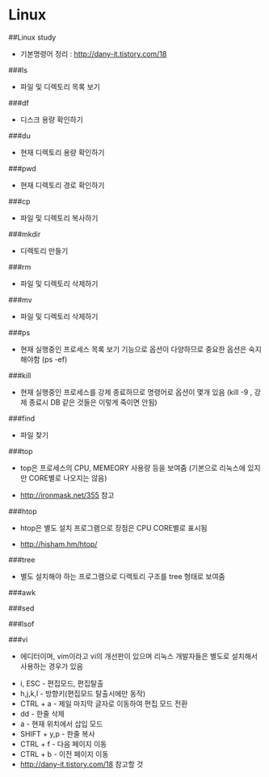 # Linux

##Linux study
* 기본명령어 정리 : http://dany-it.tistory.com/18 

###ls
- 파일 및 디렉토리 목록 보기

###df
- 디스크 용량 확인하기

###du
- 현재 디렉토리 용량 확인하기

###pwd
- 현재 디렉토리 경로 확인하기

###cp
- 파일 및 디렉토리 복사하기

###mkdir
- 디렉토리 만들기

###rm
- 파일 및 디렉토리 삭제하기

###mv
- 파일 및 디렉토리 삭제하기

###ps
- 현재 실행중인 프로세스 목록 보기 기능으로 옵션이 다양하므로 중요한 옵션은 숙지해야함
(ps -ef)

###kill
- 현재 실행중인 프로세스를 강제 종료하므로 명령어로 옵션이 몇개 있음
(kill -9 <PID>, 강제 종료시 DB 같은 것들은 이렇게 죽이면 안됨)

###find
- 파일 찾기

###top
- top은 프로세스의 CPU, MEMEORY 사용량 등을 보여줌
(기본으로 리눅스에 있지만 CORE별로 나오지는 않음)
* http://ironmask.net/355 참고

###htop
- htop은 별도 설치 프로그램으로 장점은 CPU CORE별로 표시됨
* http://hisham.hm/htop/

###tree
- 별도 설치해야 하는 프로그램으로 디렉토리 구조를 tree 형태로 보여줌

###awk

###sed

###lsof

###vi
- 에디터이며, vim이라고 vi의 개선판이 있으며 리눅스 개발자들은 별도로 설치해서 사용하는 경우가 있음
* i, ESC - 편집모드, 편집탈출
* h,j,k,l - 방향키(편집모드 탈출시에만 동작)
* CTRL + a - 제일 마지막 글자로 이동하여 편집 모드 전환
* dd - 한줄 삭제
* a - 현재 위치에서 삽입 모드
* SHIFT + y,p - 한줄 복사
* CTRL + f - 다음 페이지 이동
* CTRL + b - 이전 페이지 이동
* http://dany-it.tistory.com/18 참고할 것


































